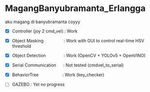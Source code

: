 # MagangBanyubramanta_Erlangga
aku magang di banyubramanta coyyy

- [x] Controller (joy 2 cmd_vel)   : Work
- [x] Object Masking &nbsp;&nbsp;&nbsp;&nbsp;&nbsp;&nbsp;&nbsp;&nbsp;&nbsp;&nbsp;&nbsp;&nbsp;&nbsp;&nbsp;&nbsp;&nbsp;: Work with GUI to control real-time HSV threshold
- [x] Object Detection &nbsp;&nbsp;&nbsp;&nbsp;&nbsp;&nbsp;&nbsp;&nbsp;&nbsp;&nbsp;&nbsp;&nbsp;&nbsp;&nbsp;: Work (OpenCV + YOLOv5 + OpenVINO)
- [x] Serial Communication &nbsp;&nbsp;&nbsp;&nbsp;&nbsp;: Not tested (cmdvel_to_serial)
- [x] BehaviorTree &nbsp;&nbsp;&nbsp;&nbsp;&nbsp;&nbsp;&nbsp;&nbsp;&nbsp;&nbsp;&nbsp;&nbsp;&nbsp;&nbsp;&nbsp;&nbsp;&nbsp;&nbsp;&nbsp;: Work (key_checker)
- [ ] GAZEBO                               : Yet no progress

